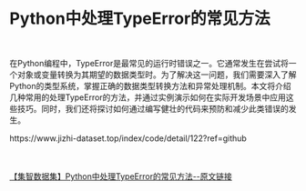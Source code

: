 <h1>Python中处理TypeError的常见方法</h1><br /><p>在Python编程中，TypeError是最常见的运行时错误之一。它通常发生在尝试将一个对象或变量转换为其期望的数据类型时。为了解决这一问题，我们需要深入了解Python的类型系统，掌握正确的数据类型转换方法和异常处理机制。本文将介绍几种常用的处理TypeError的方法，并通过实例演示如何在实际开发场景中应用这些技巧。同时，我们还将探讨如何通过编写健壮的代码来预防和减少此类错误的发生。</p><p>https://www.jizhi-dataset.top/index/code/detail/122?ref=github</p><br /><br /><a href="https://www.jizhi-dataset.top/index/code/detail/122?ref=github" target="_blank">【集智数据集】Python中处理TypeError的常见方法--原文链接</a>